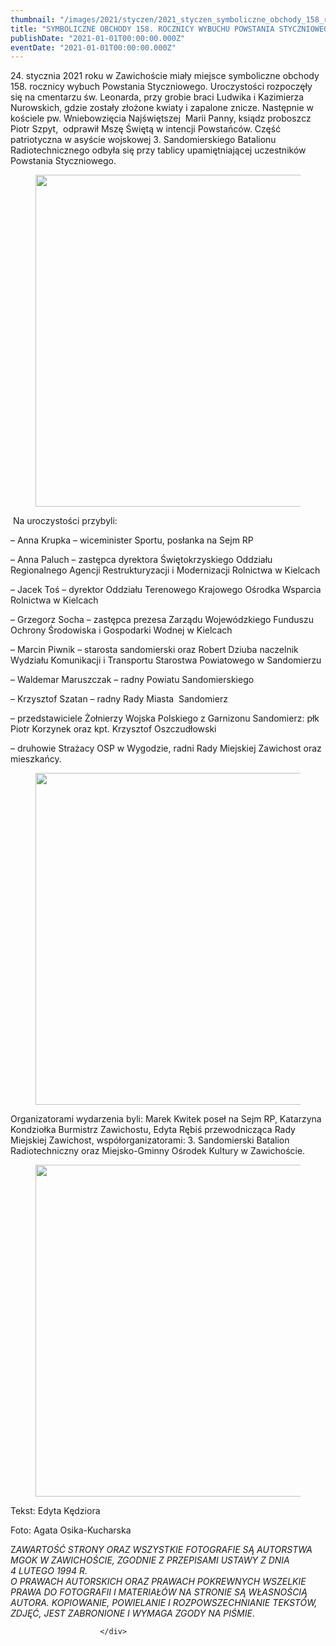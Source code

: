 ```yaml
---
thumbnail: "/images/2021/styczen/2021_styczen_symboliczne_obchody_158_rocznicy_wybuchu_powstania_styczniowego_2021_01_symboliczne_obchody_158_rocznicy_wybuchu_powstania_styczniowego_po1.jpg"
title: "SYMBOLICZNE OBCHODY 158. ROCZNICY WYBUCHU POWSTANIA STYCZNIOWEGO"
publishDate: "2021-01-01T00:00:00.000Z"
eventDate: "2021-01-01T00:00:00.000Z"
---
```


<div class="entry-content">
							
							
<p>24. stycznia 2021 roku w Zawichoście miały miejsce symboliczne obchody 158. rocznicy wybuch Powstania Styczniowego. Uroczystości rozpoczęły się na cmentarzu św. Leonarda, przy grobie braci Ludwika i Kazimierza Nurowskich, gdzie zostały złożone kwiaty i zapalone znicze. Następnie w kościele pw. Wniebowzięcia Najświętszej&nbsp; Marii Panny, ksiądz proboszcz Piotr Szpyt,&nbsp; odprawił Mszę Świętą w intencji Powstańców. Część patriotyczna w asyście wojskowej 3. Sandomierskiego Batalionu Radiotechnicznego odbyła się przy tablicy upamiętniającej uczestników Powstania Styczniowego.</p>



<figure class="wp-block-image size-large"><a href="http://mgok-zawichost.pl/wp-content/uploads/2021/02/po1.jpg"><img fetchpriority="high" decoding="async" width="800" height="531" src="/images/2021/styczen/2021_styczen_symboliczne_obchody_158_rocznicy_wybuchu_powstania_styczniowego_2021_01_symboliczne_obchody_158_rocznicy_wybuchu_powstania_styczniowego_po1.jpg" alt="" class="wp-image-7844" srcset="/images/2021/styczen/2021_styczen_symboliczne_obchody_158_rocznicy_wybuchu_powstania_styczniowego_2021_01_symboliczne_obchody_158_rocznicy_wybuchu_powstania_styczniowego_po1.jpg 800w, /images/2021/styczen/po1-300x199.jpg 300w, /images/2021/styczen/po1-768x510.jpg 768w" sizes="(max-width: 800px) 100vw, 800px"></a></figure>



<p>&nbsp;Na uroczystości przybyli:</p>



<p>– Anna Krupka – wiceminister Sportu, posłanka na Sejm RP</p>



<p>– Anna Paluch – zastępca dyrektora Świętokrzyskiego Oddziału Regionalnego Agencji Restrukturyzacji i Modernizacji Rolnictwa w Kielcach</p>



<p>– Jacek Toś – dyrektor Oddziału Terenowego Krajowego Ośrodka Wsparcia Rolnictwa w Kielcach</p>



<p>– Grzegorz Socha – zastępca prezesa Zarządu Wojewódzkiego Funduszu Ochrony Środowiska i Gospodarki Wodnej w Kielcach</p>



<p>– Marcin Piwnik – starosta sandomierski oraz Robert Dziuba naczelnik Wydziału Komunikacji i Transportu Starostwa Powiatowego w Sandomierzu</p>



<p>– Waldemar Maruszczak – radny Powiatu Sandomierskiego</p>



<p>– Krzysztof Szatan – radny Rady Miasta &nbsp;Sandomierz</p>



<p>– przedstawiciele Żołnierzy Wojska Polskiego z Garnizonu Sandomierz: płk&nbsp; Piotr Korzynek oraz kpt. Krzysztof Oszczudłowski</p>



<p>– druhowie Strażacy OSP w Wygodzie, radni Rady Miejskiej Zawichost oraz mieszkańcy.</p>



<figure class="wp-block-image size-large"><a href="http://mgok-zawichost.pl/wp-content/uploads/2021/02/po2.jpg"><img decoding="async" width="800" height="531" src="/images/2021/styczen/2021_styczen_symboliczne_obchody_158_rocznicy_wybuchu_powstania_styczniowego_2021_01_symboliczne_obchody_158_rocznicy_wybuchu_powstania_styczniowego_po2.jpg" alt="" class="wp-image-7845" srcset="/images/2021/styczen/2021_styczen_symboliczne_obchody_158_rocznicy_wybuchu_powstania_styczniowego_2021_01_symboliczne_obchody_158_rocznicy_wybuchu_powstania_styczniowego_po2.jpg 800w, /images/2021/styczen/po2-300x199.jpg 300w, /images/2021/styczen/po2-768x510.jpg 768w" sizes="(max-width: 800px) 100vw, 800px"></a></figure>



<p>Organizatorami wydarzenia byli: Marek Kwitek poseł na Sejm RP, Katarzyna Kondziołka Burmistrz Zawichostu, Edyta Rębiś przewodnicząca Rady Miejskiej Zawichost, współorganizatorami: 3. Sandomierski Batalion Radiotechniczny oraz Miejsko-Gminny Ośrodek Kultury w Zawichoście.</p>



<figure class="wp-block-image size-large"><a href="http://mgok-zawichost.pl/wp-content/uploads/2021/02/po3.jpg"><img decoding="async" width="800" height="531" src="/images/2021/styczen/2021_styczen_symboliczne_obchody_158_rocznicy_wybuchu_powstania_styczniowego_2021_01_symboliczne_obchody_158_rocznicy_wybuchu_powstania_styczniowego_po3.jpg" alt="" class="wp-image-7846" srcset="/images/2021/styczen/2021_styczen_symboliczne_obchody_158_rocznicy_wybuchu_powstania_styczniowego_2021_01_symboliczne_obchody_158_rocznicy_wybuchu_powstania_styczniowego_po3.jpg 800w, /images/2021/styczen/po3-300x199.jpg 300w, /images/2021/styczen/po3-768x510.jpg 768w" sizes="(max-width: 800px) 100vw, 800px"></a></figure>



<p>Tekst: Edyta Kędziora</p>



<p>Foto: Agata Osika-Kucharska</p>



<p>Z<em>AWARTOŚĆ STRONY ORAZ WSZYSTKIE FOTOGRAFIE SĄ AUTORSTWA MGOK W ZAWICHOŚCIE, ZGODNIE Z PRZEPISAMI USTAWY Z DNIA&nbsp;</em><br><em>4 LUTEGO 1994 R.<br>O PRAWACH AUTORSKICH ORAZ PRAWACH POKREWNYCH WSZELKIE PRAWA DO FOTOGRAFII I MATERIAŁÓW NA STRONIE SĄ WŁASNOŚCIĄ AUTORA. KOPIOWANIE, POWIELANIE I ROZPOWSZECHNIANIE TEKSTÓW, ZDJĘĆ, JEST ZABRONIONE I WYMAGA ZGODY NA PIŚMIE</em>.</p>
						
						</div>
